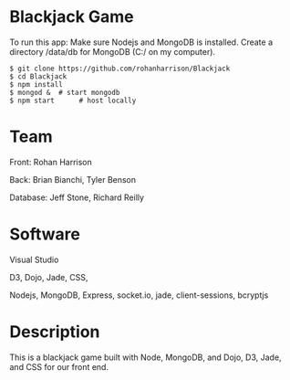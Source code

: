 # Blackjack Game
To run this app:
Make sure Nodejs and MongoDB is installed.
Create a directory /data/db for MongoDB (C:/ on my computer).
```console
$ git clone https://github.com/rohanharrison/Blackjack
$ cd Blackjack
$ npm install
$ mongod &  # start mongodb
$ npm start      # host locally
```
# Team
Front: Rohan Harrison

Back: Brian Bianchi, Tyler Benson

Database: Jeff Stone, Richard Reilly


# Software
Visual Studio 

D3, Dojo, Jade, CSS,

Nodejs, MongoDB, Express, socket.io, jade, client-sessions, bcryptjs


# Description

This is a blackjack game built with Node, MongoDB, and Dojo, D3, Jade, and CSS for our front end.
